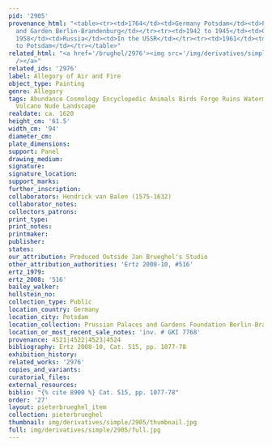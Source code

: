```yaml
---
pid: '2905'
provenance_html: "<table><tr><td>1764</td><td>Germany Potsdam</td><td>Prussian Castle
  and Garden Berlin-Brandenburg</td></tr><tr><td>1942 to 1945</td><td>Germany Rheinsberg</td><td></td></tr><tr><td>Until
  1958</td><td>Russia</td><td>In the USSR</td></tr><tr><td>1961</td><td>Germany Potsdam</td><td>Returned
  to Potsdam</td></tr></table>"
related_html: "<a href='/brughel/2976'><img src='/img/derivatives/simple/2976/thumbnail.jpg'
  /></a>"
related_ids: '2976'
label: Allegory of Air and Fire
object_type: Painting
genre: Allegory
tags: Abundance Cosmology Encyclopedic Animals Birds Forge Ruins Watermill Van_Balen
  Volcano Nude Landscape
realdate: ca. 1620
height_cm: '61.5'
width_cm: '94'
diameter_cm: 
plate_dimensions: 
support: Panel
drawing_medium: 
signature: 
signature_location: 
support_marks: 
further_inscription: 
collaborators: Hendrick van Balen (1575-1632)
collaborator_notes: 
collectors_patrons: 
print_type: 
print_notes: 
printmaker: 
publisher: 
states: 
our_attribution: Produced Outside Jan Brueghel's Studio
other_attribution_authorities: 'Ertz 2008-10, #516'
ertz_1979: 
ertz_2008: '516'
bailey_walker: 
hollstein_no: 
collection_type: Public
location_country: Germany
location_city: Potsdam
location_collection: Prussian Palaces and Gardens Foundation Berlin-Brandenburg
location_or_most_recent_sale_notes: 'inv. # GKI 7768'
provenance: 4521|4522|4523|4524
bibliography: Ertz 2008-10, Cat. 515, pp. 1077-78
exhibition_history: 
related_works: '2976'
copies_and_variants: 
curatorial_files: 
external_resources: 
biblio: "{% cite 8900 %} Cat. 515, pp. 1077-78"
order: '27'
layout: pieterbrueghel_item
collection: pieterbrueghel
thumbnail: img/derivatives/simple/2905/thumbnail.jpg
full: img/derivatives/simple/2905/full.jpg
---
```

